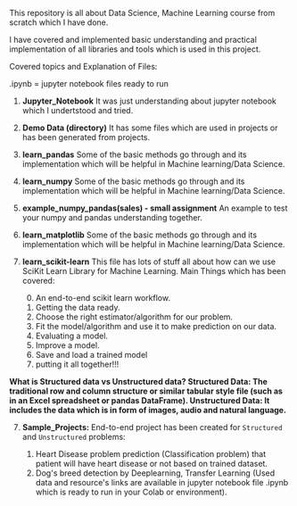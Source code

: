 This repository is all about Data Science, Machine Learning course from scratch which I have done.

I have covered and implemented basic understanding and practical implementation of all libraries and tools which is used in this project.

Covered topics and Explanation of Files:

.ipynb = jupyter notebook files ready to run

1) **Jupyter_Notebook**
It was just understanding about jupyter notebook which I undertstood and tried.

2) **Demo Data (directory)**
It has some files which are used in projects or has been generated from projects.

3) **learn_pandas**
Some of the basic methods go through and its implementation which will be helpful in Machine learning/Data Science.

3) **learn_numpy**
Some of the basic methods go through and its implementation which will be helpful in Machine learning/Data Science.

4) **example_numpy_pandas(sales) - small assignment**
An example to test your numpy and pandas understanding together.

5) **learn_matplotlib**
Some of the basic methods go through and its implementation which will be helpful in Machine learning/Data Science.

6) **learn_scikit-learn**
This file has lots of stuff all about how can we use SciKit Learn Library for Machine Learning.
Main Things which has been covered:

	0. An end-to-end scikit learn workflow.
	1. Getting the data ready.
	2. Choose the right estimator/algorithm for our problem.
	3. Fit the model/algorithm and use it to make prediction on our data. 
	4. Evaluating a model.
	5. Improve a model.
	6. Save and load a trained model
	7. putting it all together!!!

**What is Structured data vs Unstructured data?
Structured Data: The traditional row and column structure or similar tabular style file (such as in an Excel spreadsheet or pandas DataFrame).
Unstructured Data: It includes the data which is in form of images, audio and natural language.**

7) **Sample_Projects:** End-to-end project has been created for `Structured` and `Unstructured` problems:
	
	1. Heart Disease problem prediction (Classification problem) that patient will have heart disease or not based on trained dataset.
	2. Dog's breed detection by Deeplearning, Transfer Learning (Used data and resource's links are available in jupyter notebook file .ipynb which is ready to run in your Colab or environment).
